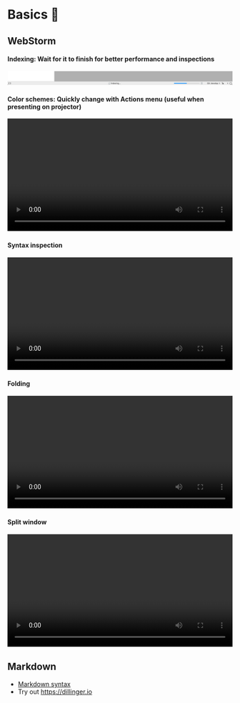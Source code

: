 # Basics 🧮

## WebStorm

#### Indexing: Wait for it to finish for better performance and inspections

![](./assets/webstorm/indexing.png)

#### Color schemes: Quickly change with Actions menu (useful when presenting on projector)

<video src="/./assets/webstorm/color-scheme.mp4" width="100%" controls="controls"></video>

#### Syntax inspection

<video src="/./assets/webstorm/errors.mp4" width="100%" controls="controls"></video>

#### Folding

<video src="/./assets/webstorm/folding.mp4" width="100%" controls="controls"></video>

#### Split window
<video src="/./assets/webstorm/split.mp4" width="100%" controls="controls"></video>

## Markdown

* [Markdown syntax](https://www.markdownguide.org/basic-syntax)
* Try out <https://dillinger.io>
